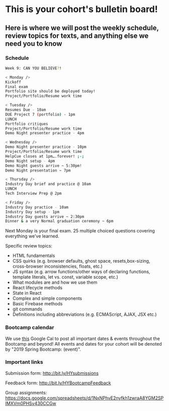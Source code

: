 # This is your cohort's bulletin board! 
## Here is where we will post the weekly schedule, review topics for texts, and anything else we need you to know

### Schedule
```bash
Week 9: CAN YOU BELIEVE?!

< Monday />
Kickoff
Final exam
Portfolio site should be deployed today!
Project/Portfolio/Resume work time

< Tuesday />
Resumes Due - 10am
DUE Project 7 (portfolio) - 1pm
LUNCH
Portfolio critiques
Project/Portfolio/Resume work time
Demo Night presenter practice - 4pm

< Wednesday />
Demo Night presenter practice - 10pm
Project/Portfolio/Resume work time
HelpCue closes at 1pm….forever! ;-;
Demo Night setup - 4pm
Demo Night guests arrive ~ 5:30pm!
Demo Night presentation ~ 7pm

< Thursday />
Industry Day brief and practice @ 10am
LUNCH
Tech Interview Prep @ 2pm

< Friday />
Industry Day practice - 10am
Industry Day setup - 1pm
Industry Day guests arrive ~ 2:30pm
Dinner & a very Normal graduation ceremony ~ 6pm
```

Next Monday is your final exam. 25 multiple choiced questions covering everything we've learned. 

Specific review topics:

* HTML fundamentals
* CSS quirks (e.g. browser defaults, ghost space, resets,box-sizing, cross-browser inconsistencies, floats, etc.)
* JS syntax (e.g. arrow functions/other ways of declaring functions, template literals, let vs. const, variable scope, etc.)
* What modules are and how we use them
* React lifecycle methods
* State in React
* Complex and simple components
* Basic Firebase methods
* git commands
* Definitions including abbreviations (e.g. ECMAScript, AJAX, JSX etc.)

### Bootcamp calendar
We use [this](https://calendar.google.com/calendar/embed?src=hackeryou.com_ckj6930nr6kraakaisos09cccs%40group.calendar.google.com&ctz=America%2FToronto) Google Cal to post all important dates & events throughout the Bootcamp and beyond! All events and dates for your cohort will be denoted by "2019 Spring Bootcamp: (event)".

### Important links
Submission form: http://bit.ly/HYsubmissions

Feedback form: http://bit.ly/HYBootcampFeedback

Group assignments: https://docs.google.com/spreadsheets/d/1NxNPhvE2nyfkh1zwraA8YGM2SPIMXVm0PHSv430CCGw

